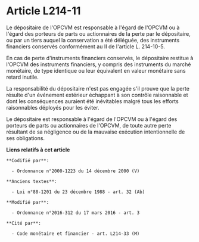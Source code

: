 # Article L214-11

Le dépositaire de l'OPCVM est responsable à l'égard de l'OPCVM ou à l'égard des porteurs de parts ou actionnaires de la perte
par le dépositaire, ou par un tiers auquel la conservation a été déléguée, des instruments financiers conservés conformément
au II de l'article L. 214-10-5. 

En cas de perte d'instruments financiers conservés, le dépositaire restitue à l'OPCVM des instruments financiers, y compris
des instruments du marché monétaire, de type identique ou leur équivalent en valeur monétaire sans retard inutile. 

La responsabilité du dépositaire n'est pas engagée s'il prouve que la perte résulte d'un événement extérieur échappant à son
contrôle raisonnable et dont les conséquences auraient été inévitables malgré tous les efforts raisonnables déployés pour les
éviter. 

Le dépositaire est responsable à l'égard de l'OPCVM ou à l'égard des porteurs de parts ou actionnaires de l'OPCVM, de toute
autre perte résultant de sa négligence ou de la mauvaise exécution intentionnelle de ses obligations.

**Liens relatifs à cet article**

	**Codifié par**:

	  - Ordonnance n°2000-1223 du 14 décembre 2000 (V)

	**Anciens textes**:

	  - Loi n°88-1201 du 23 décembre 1988 - art. 32 (Ab)

	**Modifié par**:

	  - Ordonnance n°2016-312 du 17 mars 2016 - art. 3

	**Cité par**:

	  - Code monétaire et financier - art. L214-33 (M)
